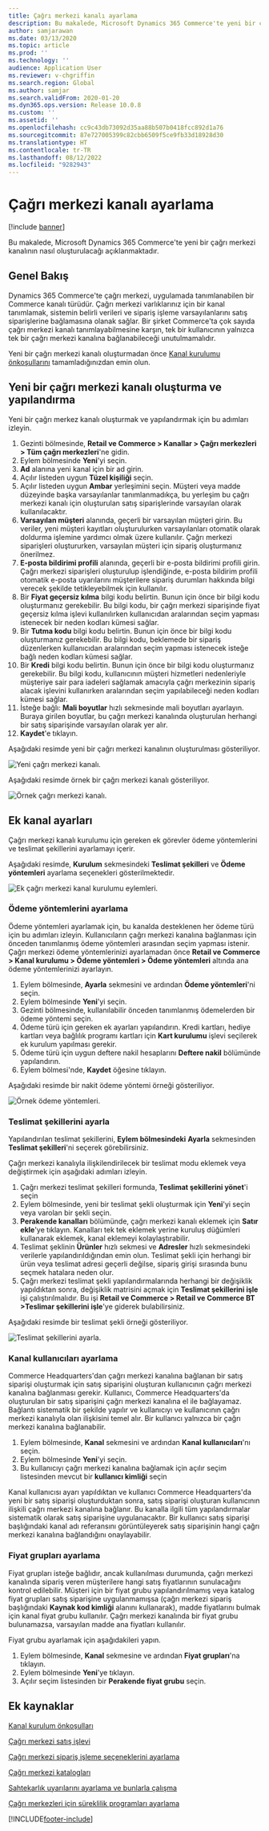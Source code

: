 ```yaml
---
title: Çağrı merkezi kanalı ayarlama
description: Bu makalede, Microsoft Dynamics 365 Commerce'te yeni bir çağrı merkezi kanalının nasıl oluşturulacağı açıklanmaktadır.
author: samjarawan
ms.date: 03/13/2020
ms.topic: article
ms.prod: ''
ms.technology: ''
audience: Application User
ms.reviewer: v-chgriffin
ms.search.region: Global
ms.author: samjar
ms.search.validFrom: 2020-01-20
ms.dyn365.ops.version: Release 10.0.8
ms.custom: ''
ms.assetid: ''
ms.openlocfilehash: cc9c43db73092d35aa88b507b0418fcc892d1a76
ms.sourcegitcommit: 87e727005399c82cbb6509f5ce9fb33d18928d30
ms.translationtype: HT
ms.contentlocale: tr-TR
ms.lasthandoff: 08/12/2022
ms.locfileid: "9282943"
---
```

# <a name="set-up-a-call-center-channel"></a>Çağrı merkezi kanalı ayarlama


[!include [banner](includes/banner.md)]

Bu makalede, Microsoft Dynamics 365 Commerce'te yeni bir çağrı merkezi kanalının nasıl oluşturulacağı açıklanmaktadır.

## <a name="overview"></a>Genel Bakış


Dynamics 365 Commerce'te çağrı merkezi, uygulamada tanımlanabilen bir Commerce kanalı türüdür. Çağrı merkezi varlıklarınız için bir kanal tanımlamak, sistemin belirli verileri ve sipariş işleme varsayılanlarını satış siparişlerine bağlamasına olanak sağlar. Bir şirket Commerce'ta çok sayıda çağrı merkezi kanalı tanımlayabilmesine karşın, tek bir kullanıcının yalnızca tek bir çağrı merkezi kanalına bağlanabileceği unutulmamalıdır. 

Yeni bir çağrı merkezi kanalı oluşturmadan önce [Kanal kurulumu önkoşullarını](channels-prerequisites.md) tamamladığınızdan emin olun.

## <a name="create-and-configure-a-new-call-center-channel"></a>Yeni bir çağrı merkezi kanalı oluşturma ve yapılandırma

Yeni bir çağrı merkez kanalı oluşturmak ve yapılandırmak için bu adımları izleyin.

1. Gezinti bölmesinde, **Retail ve Commerce \> Kanallar \> Çağrı merkezleri \> Tüm çağrı merkezleri**'ne gidin.
1. Eylem bölmesinde **Yeni**'yi seçin.
1. **Ad** alanına yeni kanal için bir ad girin.
1. Açılır listeden uygun **Tüzel kişiliği** seçin.
1. Açılır listeden uygun **Ambar** yerleşimini seçin. Müşteri veya madde düzeyinde başka varsayılanlar tanımlanmadıkça, bu yerleşim bu çağrı merkezi kanalı için oluşturulan satış siparişlerinde varsayılan olarak kullanılacaktır.
1. **Varsayılan müşteri** alanında, geçerli bir varsayılan müşteri girin. Bu veriler, yeni müşteri kayıtları oluşturulurken varsayılanları otomatik olarak doldurma işlemine yardımcı olmak üzere kullanılır. Çağrı merkezi siparişleri oluştururken, varsayılan müşteri için sipariş oluşturmanız önerilmez.
1. **E-posta bildirimi profili** alanında, geçerli bir e-posta bildirimi profili girin. Çağrı merkezi siparişleri oluşturulup işlendiğinde, e-posta bildirim profili otomatik e-posta uyarılarını müşterilere sipariş durumları hakkında bilgi verecek şekilde tetikleyebilmek için kullanılır.
1. Bir **Fiyat geçersiz kılma** bilgi kodu belirtin. Bunun için önce bir bilgi kodu oluşturmanız gerekebilir. Bu bilgi kodu, bir çağrı merkezi siparişinde fiyat geçersiz kılma işlevi kullanılırken kullanıcıdan aralarından seçim yapması istenecek bir neden kodları kümesi sağlar.
1. Bir **Tutma kodu** bilgi kodu belirtin. Bunun için önce bir bilgi kodu oluşturmanız gerekebilir. Bu bilgi kodu, beklemede bir sipariş düzenlerken kullanıcıdan aralarından seçim yapması istenecek isteğe bağlı neden kodları kümesi sağlar.
1. Bir **Kredi** bilgi kodu belirtin. Bunun için önce bir bilgi kodu oluşturmanız gerekebilir. Bu bilgi kodu, kullanıcının müşteri hizmetleri nedenleriyle müşteriye sair para iadeleri sağlamak amacıyla çağrı merkezinin sipariş alacak işlevini kullanırken aralarından seçim yapılabileceği neden kodları kümesi sağlar.
1. İsteğe bağlı: **Mali boyutlar** hızlı sekmesinde mali boyutları ayarlayın. Buraya girilen boyutlar, bu çağrı merkezi kanalında oluşturulan herhangi bir satış siparişinde varsayılan olarak yer alır.
1. **Kaydet**'e tıklayın.

Aşağıdaki resimde yeni bir çağrı merkezi kanalının oluşturulması gösteriliyor.

![Yeni çağrı merkezi kanalı.](media/channel-setup-callcenter-1.png)

Aşağıdaki resimde örnek bir çağrı merkezi kanalı gösteriliyor.

![Örnek çağrı merkezi kanalı.](media/channel-setup-callcenter-2.png)

## <a name="additional-channel-setup"></a>Ek kanal ayarları

Çağrı merkezi kanalı kurulumu için gereken ek görevler ödeme yöntemlerini ve teslimat şekillerini ayarlamayı içerir.

Aşağıdaki resimde, **Kurulum** sekmesindeki **Teslimat şekilleri** ve **Ödeme yöntemleri** ayarlama seçenekleri gösterilmektedir.

![Ek çağrı merkezi kanal kurulumu eylemleri.](media/channel-setup-callcenter-3.png)

### <a name="set-up-payment-methods"></a>Ödeme yöntemlerini ayarlama

Ödeme yöntemleri ayarlamak için, bu kanalda desteklenen her ödeme türü için bu adımları izleyin. Kullanıcıların çağrı merkezi kanalına bağlanması için önceden tanımlanmış ödeme yöntemleri arasından seçim yapması istenir. Çağrı merkezi ödeme yöntemlerinizi ayarlamadan önce **Retail ve Commerce \> Kanal kurulumu \> Ödeme yöntemleri \> Ödeme yöntemleri** altında ana ödeme yöntemlerinizi ayarlayın.

1. Eylem bölmesinde, **Ayarla** sekmesini ve ardından **Ödeme yöntemleri**'ni seçin.
1. Eylem bölmesinde **Yeni**'yi seçin.
1. Gezinti bölmesinde, kullanılabilir önceden tanımlanmış ödemelerden bir ödeme yöntemi seçin.
1. Ödeme türü için gereken ek ayarları yapılandırın. Kredi kartları, hediye kartları veya bağlılık programı kartları için **Kart kurulumu** işlevi seçilerek ek kurulum yapılması gerekir. 
1. Ödeme türü için uygun deftere nakil hesaplarını **Deftere nakil** bölümünde yapılandırın.
1. Eylem bölmesi'nde, **Kaydet** öğesine tıklayın.

Aşağıdaki resimde bir nakit ödeme yöntemi örneği gösteriliyor.

![Örnek ödeme yöntemleri.](media/channel-setup-callcenter-payments.png)

### <a name="set-up-modes-of-delivery"></a>Teslimat şekillerini ayarla

Yapılandırılan teslimat şekillerini, **Eylem bölmesindeki** **Ayarla** sekmesinden **Teslimat şekilleri**'ni seçerek görebilirsiniz.  

Çağrı merkezi kanalıyla ilişkilendirilecek bir teslimat modu eklemek veya değiştirmek için aşağıdaki adımları izleyin.

1. Çağrı merkezi teslimat şekilleri formunda, **Teslimat şekillerini yönet**'i seçin
1. Eylem bölmesinde, yeni bir teslimat şekli oluşturmak için **Yeni**'yi seçin veya varolan bir şekli seçin.
1. **Perakende kanalları** bölümünde, çağrı merkezi kanalı eklemek için **Satır ekle**'ye tıklayın. Kanalları tek tek eklemek yerine kuruluş düğümleri kullanarak eklemek, kanal eklemeyi kolaylaştırabilir.
1. Teslimat şeklinin **Ürünler** hızlı sekmesi ve **Adresler** hızlı sekmesindeki verilerle yapılandırıldığından emin olun. Teslimat şekli için herhangi bir ürün veya teslimat adresi geçerli değilse, sipariş girişi sırasında bunu seçmek hatalara neden olur.
1. Çağrı merkezi teslimat şekli yapılandırmalarında herhangi bir değişiklik yapıldıktan sonra, değişiklik matrisini açmak için **Teslimat şekillerini işle** işi çalıştırılmalıdır. Bu işi **Retail ve Commerce \> Retail ve Commerce BT \>Teslimar şekillerini işle**'ye giderek bulabilirsiniz.

Aşağıdaki resimde bir teslimat şekli örneği gösteriliyor.

![Teslimat şekillerini ayarla.](media/channel-setup-retail-7.png)

### <a name="set-up-channel-users"></a>Kanal kullanıcıları ayarlama

Commerce Headquarters'dan çağrı merkezi kanalına bağlanan bir satış siparişi oluşturmak için satış siparişini oluşturan kullanıcının çağrı merkezi kanalına bağlanması gerekir. Kullanıcı, Commerce Headquarters'da oluşturulan bir satış siparişini çağrı merkezi kanalına el ile bağlayamaz. Bağlantı sistematik bir şekilde yapılır ve kullanıcıyı ve kullanıcının çağrı merkezi kanalıyla olan ilişkisini temel alır. Bir kullanıcı yalnızca bir çağrı merkezi kanalına bağlanabilir.

1. Eylem bölmesinde, **Kanal** sekmesini ve ardından **Kanal kullanıcıları**'nı seçin.
1. Eylem bölmesinde **Yeni**'yi seçin.
1. Bu kullanıcıyı çağrı merkezi kanalına bağlamak için açılır seçim listesinden mevcut bir **kullanıcı kimliği** seçin

Kanal kullanıcısı ayarı yapıldıktan ve kullanıcı Commerce Headquarters'da yeni bir satış siparişi oluşturduktan sonra, satış siparişi oluşturan kullanıcının ilişkili çağrı merkezi kanalına bağlanır. Bu kanalla ilgili tüm yapılandırmalar sistematik olarak satış siparişine uygulanacaktır. Bir kullanıcı satış siparişi başlığındaki kanal adı referansını görüntüleyerek satış siparişinin hangi çağrı merkezi kanalına bağlandığını onaylayabilir.


### <a name="set-up-price-groups"></a>Fiyat grupları ayarlama

Fiyat grupları isteğe bağlıdır, ancak kullanılması durumunda, çağrı merkezi kanalında sipariş veren müşterilere hangi satış fiyatlarının sunulacağını kontrol edilebilir. Müşteri için bir fiyat grubu yapılandırılmamış veya katalog fiyat grupları satış siparişine uygulanmamışsa (çağrı merkezi sipariş başlığındaki **Kaynak kod kimliği** alanını kullanarak), madde fiyatlarını bulmak için kanal fiyat grubu kullanılır. Çağrı merkezi kanalında bir fiyat grubu bulunamazsa, varsayılan madde ana fiyatları kullanılır. 

Fiyat grubu ayarlamak için aşağıdakileri yapın.

1. Eylem bölmesinde, **Kanal** sekmesine ve ardından **Fiyat grupları**'na tıklayın.
1. Eylem bölmesinde **Yeni**'ye tıklayın.
1. Açılır seçim listesinden bir **Perakende fiyat grubu** seçin.

## <a name="additional-resources"></a>Ek kaynaklar

[Kanal kurulum önkoşulları](channels-prerequisites.md)

[Çağrı merkezi satış işlevi](call-center-functionality.md)

[Çağrı merkezi sipariş işleme seçeneklerini ayarlama](set-up-order-processing-options.md)

[Çağrı merkezi katalogları](call-center-catalogs.md)

[Sahtekarlık uyarılarını ayarlama ve bunlarla çalışma](set-up-fraud-alerts.md)

[Çağrı merkezleri için süreklilik programları ayarlama](set-up-continuity-program.md)


[!INCLUDE[footer-include](../includes/footer-banner.md)]
